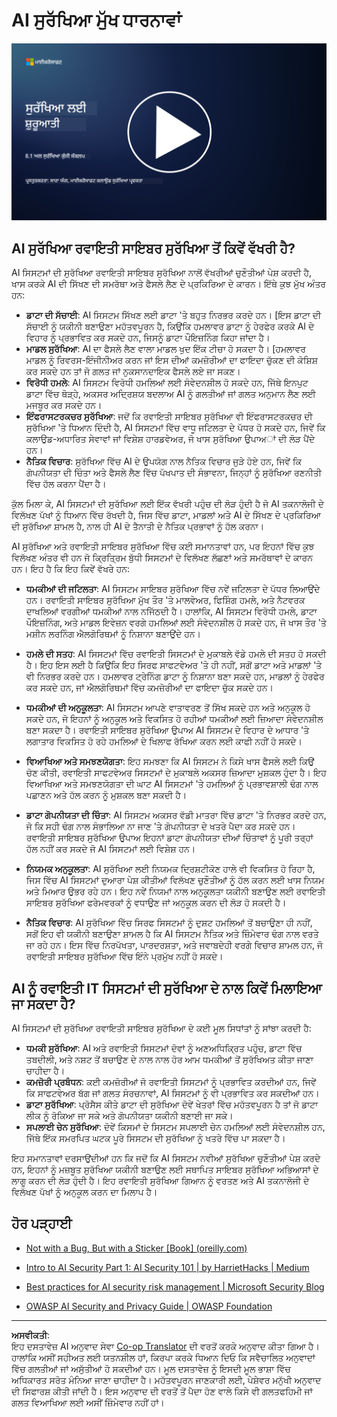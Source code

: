 <!--
CO_OP_TRANSLATOR_METADATA:
{
  "original_hash": "66b61d96936cf25d20fcb411d4ce5227",
  "translation_date": "2025-09-03T22:47:06+00:00",
  "source_file": "8.1 AI security key concepts.md",
  "language_code": "pa"
}
-->
# AI ਸੁਰੱਖਿਆ ਮੁੱਖ ਧਾਰਨਾਵਾਂ

[![ਵੀਡੀਓ ਦੇਖੋ](../../translated_images/8-1_placeholder.00bf95633da13ca44348bde620f848337ccbd7ae4022459eab1df7f37421ba4e.pa.png)](https://learn-video.azurefd.net/vod/player?id=ba44f5f7-9b47-462f-9aa5-13e2b71f4998)

## AI ਸੁਰੱਖਿਆ ਰਵਾਇਤੀ ਸਾਇਬਰ ਸੁਰੱਖਿਆ ਤੋਂ ਕਿਵੇਂ ਵੱਖਰੀ ਹੈ?

AI ਸਿਸਟਮਾਂ ਦੀ ਸੁਰੱਖਿਆ ਰਵਾਇਤੀ ਸਾਇਬਰ ਸੁਰੱਖਿਆ ਨਾਲੋਂ ਵੱਖਰੀਆਂ ਚੁਣੌਤੀਆਂ ਪੇਸ਼ ਕਰਦੀ ਹੈ, ਖਾਸ ਕਰਕੇ AI ਦੀ ਸਿੱਖਣ ਦੀ ਸਮਰੱਥਾ ਅਤੇ ਫੈਸਲੇ ਲੈਣ ਦੇ ਪ੍ਰਕਿਰਿਆ ਦੇ ਕਾਰਨ। ਇੱਥੇ ਕੁਝ ਮੁੱਖ ਅੰਤਰ ਹਨ:

-   **ਡਾਟਾ ਦੀ ਸੱਚਾਈ**: AI ਸਿਸਟਮ ਸਿੱਖਣ ਲਈ ਡਾਟਾ 'ਤੇ ਬਹੁਤ ਨਿਰਭਰ ਕਰਦੇ ਹਨ। [ਇਸ ਡਾਟਾ ਦੀ ਸੱਚਾਈ ਨੂੰ ਯਕੀਨੀ ਬਣਾਉਣਾ ਮਹੱਤਵਪੂਰਨ ਹੈ, ਕਿਉਂਕਿ ਹਮਲਾਵਰ ਡਾਟਾ ਨੂੰ ਹੇਰਫੇਰ ਕਰਕੇ AI ਦੇ ਵਿਹਾਰ ਨੂੰ ਪ੍ਰਭਾਵਿਤ ਕਰ ਸਕਦੇ ਹਨ, ਜਿਸਨੂੰ ਡਾਟਾ ਪੌਇਜ਼ਨਿੰਗ ਕਿਹਾ ਜਾਂਦਾ ਹੈ।
-   **ਮਾਡਲ ਸੁਰੱਖਿਆ**: AI ਦਾ ਫੈਸਲੇ ਲੈਣ ਵਾਲਾ ਮਾਡਲ ਖੁਦ ਇੱਕ ਟੀਚਾ ਹੋ ਸਕਦਾ ਹੈ। [ਹਮਲਾਵਰ ਮਾਡਲ ਨੂੰ ਰਿਵਰਸ-ਇੰਜੀਨੀਅਰ ਕਰਨ ਜਾਂ ਇਸ ਦੀਆਂ ਕਮਜ਼ੋਰੀਆਂ ਦਾ ਫਾਇਦਾ ਚੁੱਕਣ ਦੀ ਕੋਸ਼ਿਸ਼ ਕਰ ਸਕਦੇ ਹਨ ਤਾਂ ਜੋ ਗਲਤ ਜਾਂ ਨੁਕਸਾਨਦਾਇਕ ਫੈਸਲੇ ਲਏ ਜਾ ਸਕਣ।
-   **ਵਿਰੋਧੀ ਹਮਲੇ**: AI ਸਿਸਟਮ ਵਿਰੋਧੀ ਹਮਲਿਆਂ ਲਈ ਸੰਵੇਦਨਸ਼ੀਲ ਹੋ ਸਕਦੇ ਹਨ, ਜਿੱਥੇ ਇਨਪੁਟ ਡਾਟਾ ਵਿੱਚ ਥੋੜ੍ਹੇ, ਅਕਸਰ ਅਦ੍ਰਿਸ਼ਯ ਬਦਲਾਅ AI ਨੂੰ ਗਲਤੀਆਂ ਜਾਂ ਗਲਤ ਅਨੁਮਾਨ ਲੈਣ ਲਈ ਮਜਬੂਰ ਕਰ ਸਕਦੇ ਹਨ।
-   **ਇੰਫਰਾਸਟਰਕਚਰ ਸੁਰੱਖਿਆ**: ਜਦੋਂ ਕਿ ਰਵਾਇਤੀ ਸਾਇਬਰ ਸੁਰੱਖਿਆ ਵੀ ਇੰਫਰਾਸਟਰਕਚਰ ਦੀ ਸੁਰੱਖਿਆ 'ਤੇ ਧਿਆਨ ਦਿੰਦੀ ਹੈ, AI ਸਿਸਟਮਾਂ ਵਿੱਚ ਵਾਧੂ ਜਟਿਲਤਾ ਦੇ ਪੱਧਰ ਹੋ ਸਕਦੇ ਹਨ, ਜਿਵੇਂ ਕਿ ਕਲਾਉਡ-ਅਧਾਰਿਤ ਸੇਵਾਵਾਂ ਜਾਂ ਵਿਸ਼ੇਸ਼ ਹਾਰਡਵੇਅਰ, ਜੋ ਖਾਸ ਸੁਰੱਖਿਆ ਉਪਾਅਾਂ ਦੀ ਲੋੜ ਪੈਂਦੇ ਹਨ।
-   **ਨੈਤਿਕ ਵਿਚਾਰ**: ਸੁਰੱਖਿਆ ਵਿੱਚ AI ਦੇ ਉਪਯੋਗ ਨਾਲ ਨੈਤਿਕ ਵਿਚਾਰ ਜੁੜੇ ਹੋਏ ਹਨ, ਜਿਵੇਂ ਕਿ ਗੋਪਨੀਯਤਾ ਦੀ ਚਿੰਤਾ ਅਤੇ ਫੈਸਲੇ ਲੈਣ ਵਿੱਚ ਪੱਖਪਾਤ ਦੀ ਸੰਭਾਵਨਾ, ਜਿਨ੍ਹਾਂ ਨੂੰ ਸੁਰੱਖਿਆ ਰਣਨੀਤੀ ਵਿੱਚ ਹੱਲ ਕਰਨਾ ਪੈਂਦਾ ਹੈ।

ਕੁੱਲ ਮਿਲਾ ਕੇ, AI ਸਿਸਟਮਾਂ ਦੀ ਸੁਰੱਖਿਆ ਲਈ ਇੱਕ ਵੱਖਰੀ ਪਹੁੰਚ ਦੀ ਲੋੜ ਹੁੰਦੀ ਹੈ ਜੋ AI ਤਕਨਾਲੋਜੀ ਦੇ ਵਿਲੱਖਣ ਪੱਖਾਂ ਨੂੰ ਧਿਆਨ ਵਿੱਚ ਰੱਖਦੀ ਹੈ, ਜਿਸ ਵਿੱਚ ਡਾਟਾ, ਮਾਡਲਾਂ ਅਤੇ AI ਦੇ ਸਿੱਖਣ ਦੇ ਪ੍ਰਕਿਰਿਆ ਦੀ ਸੁਰੱਖਿਆ ਸ਼ਾਮਲ ਹੈ, ਨਾਲ ਹੀ AI ਦੇ ਤੈਨਾਤੀ ਦੇ ਨੈਤਿਕ ਪ੍ਰਭਾਵਾਂ ਨੂੰ ਹੱਲ ਕਰਨਾ।

AI ਸੁਰੱਖਿਆ ਅਤੇ ਰਵਾਇਤੀ ਸਾਇਬਰ ਸੁਰੱਖਿਆ ਵਿੱਚ ਕਈ ਸਮਾਨਤਾਵਾਂ ਹਨ, ਪਰ ਇਹਨਾਂ ਵਿੱਚ ਕੁਝ ਵਿਲੱਖਣ ਅੰਤਰ ਵੀ ਹਨ ਜੋ ਕ੍ਰਿਤ੍ਰਿਮ ਬੁੱਧੀ ਸਿਸਟਮਾਂ ਦੇ ਵਿਲੱਖਣ ਲੱਛਣਾਂ ਅਤੇ ਸਮਰੱਥਾਵਾਂ ਦੇ ਕਾਰਨ ਹਨ। ਇਹ ਹੈ ਕਿ ਇਹ ਕਿਵੇਂ ਵੱਖਰੇ ਹਨ:

- **ਧਮਕੀਆਂ ਦੀ ਜਟਿਲਤਾ**: AI ਸਿਸਟਮ ਸਾਇਬਰ ਸੁਰੱਖਿਆ ਵਿੱਚ ਨਵੇਂ ਜਟਿਲਤਾ ਦੇ ਪੱਧਰ ਲਿਆਉਂਦੇ ਹਨ। ਰਵਾਇਤੀ ਸਾਇਬਰ ਸੁਰੱਖਿਆ ਮੁੱਖ ਤੌਰ 'ਤੇ ਮਾਲਵੇਅਰ, ਫਿਸ਼ਿੰਗ ਹਮਲੇ, ਅਤੇ ਨੈਟਵਰਕ ਦਾਖਲਿਆਂ ਵਰਗੀਆਂ ਧਮਕੀਆਂ ਨਾਲ ਨਜਿੱਠਦੀ ਹੈ। ਹਾਲਾਂਕਿ, AI ਸਿਸਟਮ ਵਿਰੋਧੀ ਹਮਲੇ, ਡਾਟਾ ਪੌਇਜ਼ਨਿੰਗ, ਅਤੇ ਮਾਡਲ ਇਵੇਜ਼ਨ ਵਰਗੇ ਹਮਲਿਆਂ ਲਈ ਸੰਵੇਦਨਸ਼ੀਲ ਹੋ ਸਕਦੇ ਹਨ, ਜੋ ਖਾਸ ਤੌਰ 'ਤੇ ਮਸ਼ੀਨ ਲਰਨਿੰਗ ਐਲਗੋਰਿਥਮਾਂ ਨੂੰ ਨਿਸ਼ਾਨਾ ਬਣਾਉਂਦੇ ਹਨ।

- **ਹਮਲੇ ਦੀ ਸਤਹ**: AI ਸਿਸਟਮਾਂ ਵਿੱਚ ਰਵਾਇਤੀ ਸਿਸਟਮਾਂ ਦੇ ਮੁਕਾਬਲੇ ਵੱਡੇ ਹਮਲੇ ਦੀ ਸਤਹ ਹੋ ਸਕਦੀ ਹੈ। ਇਹ ਇਸ ਲਈ ਹੈ ਕਿਉਂਕਿ ਇਹ ਸਿਰਫ ਸਾਫਟਵੇਅਰ 'ਤੇ ਹੀ ਨਹੀਂ, ਸਗੋਂ ਡਾਟਾ ਅਤੇ ਮਾਡਲਾਂ 'ਤੇ ਵੀ ਨਿਰਭਰ ਕਰਦੇ ਹਨ। ਹਮਲਾਵਰ ਟ੍ਰੇਨਿੰਗ ਡਾਟਾ ਨੂੰ ਨਿਸ਼ਾਨਾ ਬਣਾ ਸਕਦੇ ਹਨ, ਮਾਡਲਾਂ ਨੂੰ ਹੇਰਫੇਰ ਕਰ ਸਕਦੇ ਹਨ, ਜਾਂ ਐਲਗੋਰਿਥਮਾਂ ਵਿੱਚ ਕਮਜ਼ੋਰੀਆਂ ਦਾ ਫਾਇਦਾ ਚੁੱਕ ਸਕਦੇ ਹਨ।

- **ਧਮਕੀਆਂ ਦੀ ਅਨੁਕੂਲਤਾ**: AI ਸਿਸਟਮ ਆਪਣੇ ਵਾਤਾਵਰਣ ਤੋਂ ਸਿੱਖ ਸਕਦੇ ਹਨ ਅਤੇ ਅਨੁਕੂਲ ਹੋ ਸਕਦੇ ਹਨ, ਜੋ ਇਹਨਾਂ ਨੂੰ ਅਨੁਕੂਲ ਅਤੇ ਵਿਕਸਿਤ ਹੋ ਰਹੀਆਂ ਧਮਕੀਆਂ ਲਈ ਜ਼ਿਆਦਾ ਸੰਵੇਦਨਸ਼ੀਲ ਬਣਾ ਸਕਦਾ ਹੈ। ਰਵਾਇਤੀ ਸਾਇਬਰ ਸੁਰੱਖਿਆ ਉਪਾਅ AI ਸਿਸਟਮ ਦੇ ਵਿਹਾਰ ਦੇ ਆਧਾਰ 'ਤੇ ਲਗਾਤਾਰ ਵਿਕਸਿਤ ਹੋ ਰਹੇ ਹਮਲਿਆਂ ਦੇ ਖਿਲਾਫ ਰੱਖਿਆ ਕਰਨ ਲਈ ਕਾਫੀ ਨਹੀਂ ਹੋ ਸਕਦੇ।

- **ਵਿਆਖਿਆ ਅਤੇ ਸਮਝਣਯੋਗਤਾ**: ਇਹ ਸਮਝਣਾ ਕਿ AI ਸਿਸਟਮ ਨੇ ਕਿਸੇ ਖਾਸ ਫੈਸਲੇ ਲਈ ਕਿਉਂ ਚੋਣ ਕੀਤੀ, ਰਵਾਇਤੀ ਸਾਫਟਵੇਅਰ ਸਿਸਟਮਾਂ ਦੇ ਮੁਕਾਬਲੇ ਅਕਸਰ ਜ਼ਿਆਦਾ ਮੁਸ਼ਕਲ ਹੁੰਦਾ ਹੈ। ਇਹ ਵਿਆਖਿਆ ਅਤੇ ਸਮਝਣਯੋਗਤਾ ਦੀ ਘਾਟ AI ਸਿਸਟਮਾਂ 'ਤੇ ਹਮਲਿਆਂ ਨੂੰ ਪ੍ਰਭਾਵਸ਼ਾਲੀ ਢੰਗ ਨਾਲ ਪਛਾਣਨ ਅਤੇ ਹੱਲ ਕਰਨ ਨੂੰ ਮੁਸ਼ਕਲ ਬਣਾ ਸਕਦੀ ਹੈ।

- **ਡਾਟਾ ਗੋਪਨੀਯਤਾ ਦੀ ਚਿੰਤਾ**: AI ਸਿਸਟਮ ਅਕਸਰ ਵੱਡੀ ਮਾਤਰਾ ਵਿੱਚ ਡਾਟਾ 'ਤੇ ਨਿਰਭਰ ਕਰਦੇ ਹਨ, ਜੋ ਕਿ ਸਹੀ ਢੰਗ ਨਾਲ ਸੰਭਾਲਿਆ ਨਾ ਜਾਣ 'ਤੇ ਗੋਪਨੀਯਤਾ ਦੇ ਖਤਰੇ ਪੈਦਾ ਕਰ ਸਕਦੇ ਹਨ। ਰਵਾਇਤੀ ਸਾਇਬਰ ਸੁਰੱਖਿਆ ਉਪਾਅ ਇਹਨਾਂ ਡਾਟਾ ਗੋਪਨੀਯਤਾ ਦੀਆਂ ਚਿੰਤਾਵਾਂ ਨੂੰ ਪੂਰੀ ਤਰ੍ਹਾਂ ਹੱਲ ਨਹੀਂ ਕਰ ਸਕਦੇ ਜੋ AI ਸਿਸਟਮਾਂ ਲਈ ਵਿਸ਼ੇਸ਼ ਹਨ।

- **ਨਿਯਮਕ ਅਨੁਕੂਲਤਾ**: AI ਸੁਰੱਖਿਆ ਲਈ ਨਿਯਮਕ ਦ੍ਰਿਸ਼ਟੀਕੋਣ ਹਾਲੇ ਵੀ ਵਿਕਸਿਤ ਹੋ ਰਿਹਾ ਹੈ, ਜਿਸ ਵਿੱਚ AI ਸਿਸਟਮਾਂ ਦੁਆਰਾ ਪੇਸ਼ ਕੀਤੀਆਂ ਵਿਲੱਖਣ ਚੁਣੌਤੀਆਂ ਨੂੰ ਹੱਲ ਕਰਨ ਲਈ ਖਾਸ ਨਿਯਮ ਅਤੇ ਮਿਆਰ ਉਭਰ ਰਹੇ ਹਨ। ਇਹ ਨਵੇਂ ਨਿਯਮਾਂ ਨਾਲ ਅਨੁਕੂਲਤਾ ਯਕੀਨੀ ਬਣਾਉਣ ਲਈ ਰਵਾਇਤੀ ਸਾਇਬਰ ਸੁਰੱਖਿਆ ਫਰੇਮਵਰਕਾਂ ਨੂੰ ਵਧਾਉਣ ਜਾਂ ਅਨੁਕੂਲ ਕਰਨ ਦੀ ਲੋੜ ਹੋ ਸਕਦੀ ਹੈ।

- **ਨੈਤਿਕ ਵਿਚਾਰ**: AI ਸੁਰੱਖਿਆ ਵਿੱਚ ਸਿਰਫ ਸਿਸਟਮਾਂ ਨੂੰ ਦੁਸ਼ਟ ਹਮਲਿਆਂ ਤੋਂ ਬਚਾਉਣਾ ਹੀ ਨਹੀਂ, ਸਗੋਂ ਇਹ ਵੀ ਯਕੀਨੀ ਬਣਾਉਣਾ ਸ਼ਾਮਲ ਹੈ ਕਿ AI ਸਿਸਟਮ ਨੈਤਿਕ ਅਤੇ ਜ਼ਿੰਮੇਵਾਰ ਢੰਗ ਨਾਲ ਵਰਤੇ ਜਾ ਰਹੇ ਹਨ। ਇਸ ਵਿੱਚ ਨਿਰਪੱਖਤਾ, ਪਾਰਦਰਸ਼ਤਾ, ਅਤੇ ਜਵਾਬਦੇਹੀ ਵਰਗੇ ਵਿਚਾਰ ਸ਼ਾਮਲ ਹਨ, ਜੋ ਰਵਾਇਤੀ ਸਾਇਬਰ ਸੁਰੱਖਿਆ ਵਿੱਚ ਇੰਨੇ ਪ੍ਰਮੁੱਖ ਨਹੀਂ ਹੋ ਸਕਦੇ।

## AI ਨੂੰ ਰਵਾਇਤੀ IT ਸਿਸਟਮਾਂ ਦੀ ਸੁਰੱਖਿਆ ਦੇ ਨਾਲ ਕਿਵੇਂ ਮਿਲਾਇਆ ਜਾ ਸਕਦਾ ਹੈ?

AI ਸਿਸਟਮਾਂ ਦੀ ਸੁਰੱਖਿਆ ਰਵਾਇਤੀ ਸਾਇਬਰ ਸੁਰੱਖਿਆ ਦੇ ਕਈ ਮੂਲ ਸਿਧਾਂਤਾਂ ਨੂੰ ਸਾਂਝਾ ਕਰਦੀ ਹੈ:

-   **ਧਮਕੀ ਸੁਰੱਖਿਆ**: AI ਅਤੇ ਰਵਾਇਤੀ ਸਿਸਟਮਾਂ ਦੋਵਾਂ ਨੂੰ ਅਣਅਧਿਕ੍ਰਿਤ ਪਹੁੰਚ, ਡਾਟਾ ਵਿੱਚ ਤਬਦੀਲੀ, ਅਤੇ ਨਸ਼ਟ ਤੋਂ ਬਚਾਉਣ ਦੇ ਨਾਲ ਨਾਲ ਹੋਰ ਆਮ ਧਮਕੀਆਂ ਤੋਂ ਸੁਰੱਖਿਅਤ ਕੀਤਾ ਜਾਣਾ ਚਾਹੀਦਾ ਹੈ।
-   **ਕਮਜ਼ੋਰੀ ਪ੍ਰਬੰਧਨ**: ਕਈ ਕਮਜ਼ੋਰੀਆਂ ਜੋ ਰਵਾਇਤੀ ਸਿਸਟਮਾਂ ਨੂੰ ਪ੍ਰਭਾਵਿਤ ਕਰਦੀਆਂ ਹਨ, ਜਿਵੇਂ ਕਿ ਸਾਫਟਵੇਅਰ ਬੱਗ ਜਾਂ ਗਲਤ ਸੰਰਚਨਾਵਾਂ, AI ਸਿਸਟਮਾਂ ਨੂੰ ਵੀ ਪ੍ਰਭਾਵਿਤ ਕਰ ਸਕਦੀਆਂ ਹਨ।
-   **ਡਾਟਾ ਸੁਰੱਖਿਆ**: ਪ੍ਰੋਸੈਸ ਕੀਤੇ ਡਾਟਾ ਦੀ ਸੁਰੱਖਿਆ ਦੋਵੇਂ ਖੇਤਰਾਂ ਵਿੱਚ ਮਹੱਤਵਪੂਰਨ ਹੈ ਤਾਂ ਜੋ ਡਾਟਾ ਲੀਕ ਨੂੰ ਰੋਕਿਆ ਜਾ ਸਕੇ ਅਤੇ ਗੋਪਨੀਯਤਾ ਯਕੀਨੀ ਬਣਾਈ ਜਾ ਸਕੇ।
-   **ਸਪਲਾਈ ਚੇਨ ਸੁਰੱਖਿਆ**: ਦੋਵੇਂ ਕਿਸਮਾਂ ਦੇ ਸਿਸਟਮ ਸਪਲਾਈ ਚੇਨ ਹਮਲਿਆਂ ਲਈ ਸੰਵੇਦਨਸ਼ੀਲ ਹਨ, ਜਿੱਥੇ ਇੱਕ ਸਮਰਪਿਤ ਘਟਕ ਪੂਰੇ ਸਿਸਟਮ ਦੀ ਸੁਰੱਖਿਆ ਨੂੰ ਖਤਰੇ ਵਿੱਚ ਪਾ ਸਕਦਾ ਹੈ।

ਇਹ ਸਮਾਨਤਾਵਾਂ ਦਰਸਾਉਂਦੀਆਂ ਹਨ ਕਿ ਜਦੋਂ ਕਿ AI ਸਿਸਟਮ ਨਵੀਆਂ ਸੁਰੱਖਿਆ ਚੁਣੌਤੀਆਂ ਪੇਸ਼ ਕਰਦੇ ਹਨ, ਇਹਨਾਂ ਨੂੰ ਮਜ਼ਬੂਤ ਸੁਰੱਖਿਆ ਯਕੀਨੀ ਬਣਾਉਣ ਲਈ ਸਥਾਪਿਤ ਸਾਇਬਰ ਸੁਰੱਖਿਆ ਅਭਿਆਸਾਂ ਦੇ ਲਾਗੂ ਕਰਨ ਦੀ ਲੋੜ ਹੁੰਦੀ ਹੈ। ਇਹ ਰਵਾਇਤੀ ਸੁਰੱਖਿਆ ਗਿਆਨ ਨੂੰ ਵਰਤਣ ਅਤੇ AI ਤਕਨਾਲੋਜੀ ਦੇ ਵਿਲੱਖਣ ਪੱਖਾਂ ਨੂੰ ਅਨੁਕੂਲ ਕਰਨ ਦਾ ਮਿਲਾਪ ਹੈ।

## ਹੋਰ ਪੜ੍ਹਾਈ

- [Not with a Bug, But with a Sticker [Book] (oreilly.com)](https://www.oreilly.com/library/view/not-with-a/9781119883982/)
   
- [Intro to AI Security Part 1: AI Security 101 | by HarrietHacks | Medium](https://medium.com/@harrietfarlow/intro-to-ai-security-part-1-ai-security-101-b8662a9efe5)
   
- [Best practices for AI security risk management | Microsoft Security Blog](https://www.microsoft.com/en-us/security/blog/2021/12/09/best-practices-for-ai-security-risk-management/?WT.mc_id=academic-96948-sayoung)
   
- [OWASP AI Security and Privacy Guide | OWASP Foundation](https://owasp.org/www-project-ai-security-and-privacy-guide/)

---

**ਅਸਵੀਕਤੀ**:  
ਇਹ ਦਸਤਾਵੇਜ਼ AI ਅਨੁਵਾਦ ਸੇਵਾ [Co-op Translator](https://github.com/Azure/co-op-translator) ਦੀ ਵਰਤੋਂ ਕਰਕੇ ਅਨੁਵਾਦ ਕੀਤਾ ਗਿਆ ਹੈ। ਹਾਲਾਂਕਿ ਅਸੀਂ ਸਹੀਅਤ ਲਈ ਯਤਨਸ਼ੀਲ ਹਾਂ, ਕਿਰਪਾ ਕਰਕੇ ਧਿਆਨ ਦਿਓ ਕਿ ਸਵੈਚਾਲਿਤ ਅਨੁਵਾਦਾਂ ਵਿੱਚ ਗਲਤੀਆਂ ਜਾਂ ਅਸੁੱਤੀਆਂ ਹੋ ਸਕਦੀਆਂ ਹਨ। ਮੂਲ ਦਸਤਾਵੇਜ਼ ਨੂੰ ਇਸਦੀ ਮੂਲ ਭਾਸ਼ਾ ਵਿੱਚ ਅਧਿਕਾਰਤ ਸਰੋਤ ਮੰਨਿਆ ਜਾਣਾ ਚਾਹੀਦਾ ਹੈ। ਮਹੱਤਵਪੂਰਨ ਜਾਣਕਾਰੀ ਲਈ, ਪੇਸ਼ੇਵਰ ਮਨੁੱਖੀ ਅਨੁਵਾਦ ਦੀ ਸਿਫਾਰਸ਼ ਕੀਤੀ ਜਾਂਦੀ ਹੈ। ਇਸ ਅਨੁਵਾਦ ਦੀ ਵਰਤੋਂ ਤੋਂ ਪੈਦਾ ਹੋਣ ਵਾਲੇ ਕਿਸੇ ਵੀ ਗਲਤਫਹਿਮੀ ਜਾਂ ਗਲਤ ਵਿਆਖਿਆ ਲਈ ਅਸੀਂ ਜ਼ਿੰਮੇਵਾਰ ਨਹੀਂ ਹਾਂ।